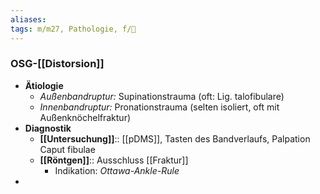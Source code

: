 ```yaml
---
aliases: 
tags: m/m27, Pathologie, f/🦴
---
```

### OSG-[[Distorsion]]
- **Ätiologie**
	- *Außenbandruptur:* Supinationstrauma (oft: Lig. talofibulare)
	- *Innenbandruptur:* Pronationstrauma (selten isoliert, oft mit Außenknöchelfraktur)
- **Diagnostik**
	- **[[Untersuchung]]**:: [[pDMS]], Tasten des Bandverlaufs, Palpation Caput fibulae
	- **[[Röntgen]]**:: Ausschluss [[Fraktur]]
		- Indikation: *Ottawa-Ankle-Rule*
- 